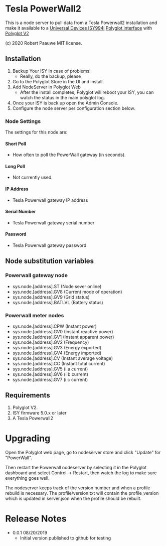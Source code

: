 
# Tesla PowerWall2

This is a node server to pull data from a Tesla Powerwall2 installation and make it available to a [Universal Devices ISY994i](https://www.universal-devices.com/residential/ISY) [Polyglot interface](http://www.universal-devices.com/developers/polyglot/docs/) with  [Polyglot V2](https://github.com/Einstein42/udi-polyglotv2)

(c) 2020 Robert Paauwe
MIT license.


## Installation

1. Backup Your ISY in case of problems!
   * Really, do the backup, please
2. Go to the Polyglot Store in the UI and install.
3. Add NodeServer in Polyglot Web
   * After the install completes, Polyglot will reboot your ISY, you can watch the status in the main polyglot log.
4. Once your ISY is back up open the Admin Console.
5. Configure the node server per configuration section below.

### Node Settings
The settings for this node are:

#### Short Poll
   * How often to poll the PowerWall gateway (in seconds).

#### Long Poll
   * Not currently used.

#### IP Address
   * Tesla Powerwall gateway IP address

#### Serial Number
   * Tesla Powerwall gateway serial number

#### Password
   * Tesla Powerwall gateway password

## Node substitution variables
### Powerwall gateway node
 * sys.node.[address].ST      (Node sever online)
 * sys.node.[address].GV8     (Current mode of operation)
 * sys.node.[address].GV9     (Grid status)
 * sys.node.[address].BATLVL  (Battery status)

### Powerwall meter nodes
 * sys.node.[address].CPW     (Instant power)
 * sys.node.[address].GV0     (Instant reactive power)
 * sys.node.[address].GV1     (Instant apparent power)
 * sys.node.[address].GV2     (Frequency)
 * sys.node.[address].GV3     (Energy exported)
 * sys.node.[address].GV4     (Energy imported)
 * sys.node.[address].CV      (Instant average voltage)
 * sys.node.[address].CC      (Instant total current)
 * sys.node.[address].GV5     (i a current)
 * sys.node.[address].GV6     (i b current)
 * sys.node.[address].GV7     (i c current)

## Requirements
1. Polyglot V2.
2. ISY firmware 5.0.x or later
3. A Tesla Powerwall2

# Upgrading

Open the Polyglot web page, go to nodeserver store and click "Update" for "PowerWall".

Then restart the Powerwall nodeserver by selecting it in the Polyglot dashboard and select Control -> Restart, then watch the log to make sure everything goes well.

The nodeserver keeps track of the version number and when a profile rebuild is necessary.  The profile/version.txt will contain the profile_version which is updated in server.json when the profile should be rebuilt.

# Release Notes

- 0.0.1 08/20/2019
   - Initial version published to github for testing
